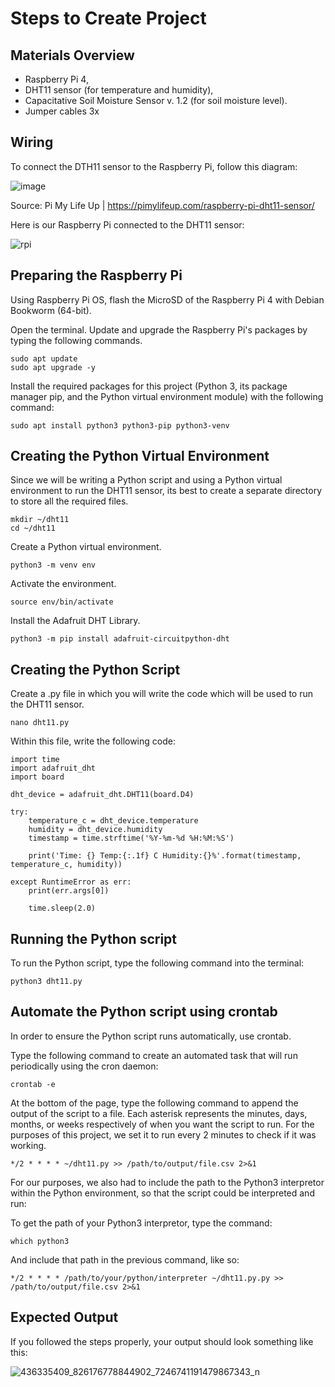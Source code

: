 # Steps to Create Project

## Materials Overview
- Raspberry Pi 4,
- DHT11 sensor (for temperature and humidity),
- Capacitative Soil Moisture Sensor v. 1.2 (for soil moisture level).
- Jumper cables 3x

## Wiring
To connect the DTH11 sensor to the Raspberry Pi, follow this diagram:

![image](https://github.com/AyeshaUllah/UnixGreenhouse/assets/123969109/514b1aa4-6d48-4fc2-811e-362775913bf6)

Source: Pi My Life Up | https://pimylifeup.com/raspberry-pi-dht11-sensor/

Here is our Raspberry Pi connected to the DHT11 sensor:

![rpi](https://github.com/AyeshaUllah/UnixGreenhouse/assets/123969109/0c7721c5-6e23-4a0c-84ec-4bf786d446ee)

## Preparing the Raspberry Pi
Using Raspberry Pi OS, flash the MicroSD of the Raspberry Pi 4 with Debian Bookworm (64-bit).  

Open the terminal. Update and upgrade the Raspberry Pi's packages by typing the following commands.
```
sudo apt update
sudo apt upgrade -y
```

Install the required packages for this project (Python 3, its package manager pip, and the Python virtual environment module) with the following command:
```
sudo apt install python3 python3-pip python3-venv
```

## Creating the Python Virtual Environment
Since we will be writing a Python script and using a Python virtual environment to run the DHT11 sensor, its best to create a separate directory to store all the required files.
```
mkdir ~/dht11
cd ~/dht11
```

Create a Python virtual environment.
```
python3 -m venv env
```

Activate the environment.
```
source env/bin/activate
```

Install the Adafruit DHT Library.
```
python3 -m pip install adafruit-circuitpython-dht
```

## Creating the Python Script
Create a .py file in which you will write the code which will be used to run the DHT11 sensor.
```
nano dht11.py
```

Within this file, write the following code:
```
import time
import adafruit_dht
import board

dht_device = adafruit_dht.DHT11(board.D4)

try:
    temperature_c = dht_device.temperature
    humidity = dht_device.humidity
    timestamp = time.strftime('%Y-%m-%d %H:%M:%S')

    print('Time: {} Temp:{:.1f} C Humidity:{}%'.format(timestamp, temperature_c, humidity))

except RuntimeError as err:
    print(err.args[0])

    time.sleep(2.0)
```

## Running the Python script
To run the Python script, type the following command into the terminal:
```
python3 dht11.py
```

## Automate the Python script using crontab
In order to ensure the Python script runs automatically, use crontab. 

Type the following command to create an automated task that will run periodically using the cron daemon:
```
crontab -e
```

At the bottom of the page, type the following command to append the output of the script to a file. Each asterisk represents the minutes, days, months, or weeks respectively of when you want the script to run. For the purposes of this project, we set it to run every 2 minutes to check if it was working.
```
*/2 * * * * ~/dht11.py >> /path/to/output/file.csv 2>&1
```

For our purposes, we also had to include the path to the Python3 interpretor within the Python environment, so that the script could be interpreted and run: 

To get the path of your Python3 interpretor, type the command:
```
which python3
```

And include that path in the previous command, like so: 

```
*/2 * * * * /path/to/your/python/interpreter ~/dht11.py.py >> /path/to/output/file.csv 2>&1
```
## Expected Output
If you followed the steps properly, your output should look something like this:

![436335409_826176778844902_7246741191479867343_n](https://github.com/AyeshaUllah/UnixGreenhouse/assets/130682851/ced8a7cf-0c77-4539-8bd6-86b13d72ed21)
